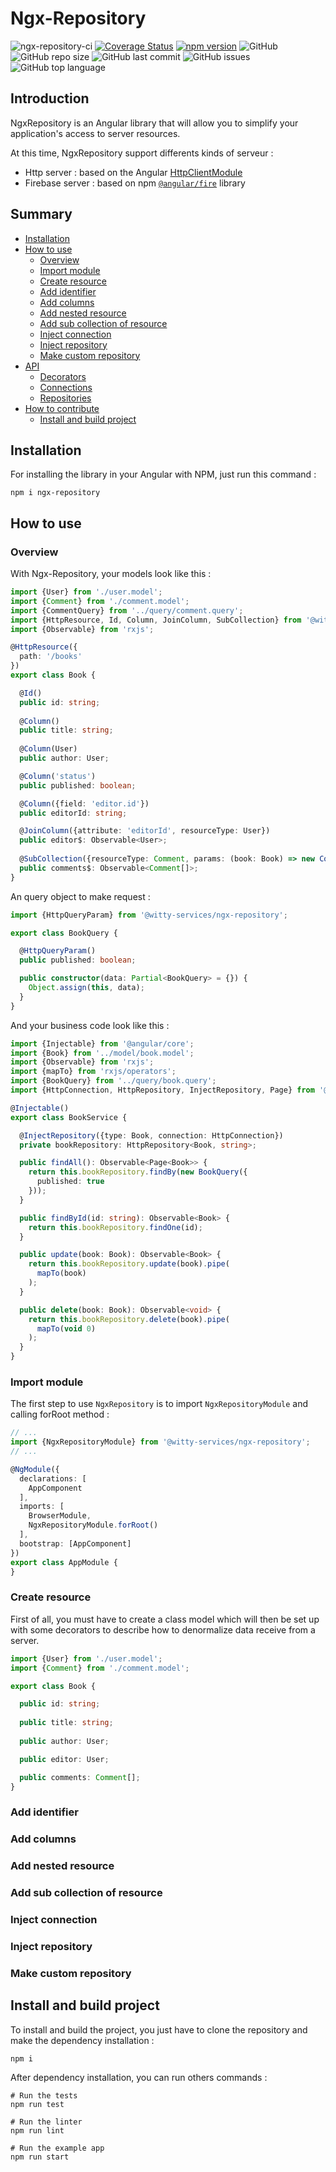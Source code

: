 # Ngx-Repository

![ngx-repository-ci](https://github.com/witty-services/ngx-repository/workflows/build/badge.svg?branch=master)
[![Coverage Status](https://coveralls.io/repos/github/witty-services/ngx-repository/badge.svg?branch=master)](https://coveralls.io/github/witty-services/ngx-repository?branch=master)
[![npm version](https://badge.fury.io/js/%40witty-services%2Fngx-repository.svg)](https://badge.fury.io/js/%40witty-services%2Fngx-repository)
![GitHub](https://img.shields.io/github/license/witty-services/ngx-repository)
![GitHub repo size](https://img.shields.io/github/repo-size/witty-services/ngx-repository)
![GitHub last commit](https://img.shields.io/github/last-commit/witty-services/ngx-repository)
![GitHub issues](https://img.shields.io/github/issues/witty-services/ngx-repository)
![GitHub top language](https://img.shields.io/github/languages/top/witty-services/ngx-repository)

## Introduction

NgxRepository is an Angular library that will allow you to simplify your application's access to server resources.

At this time, NgxRepository support differents kinds of serveur : 

 - Http server : based on the Angular [HttpClientModule](https://angular.io/guide/http)
 - Firebase server : based on npm [```@angular/fire```](https://www.npmjs.com/package/@angular/fire) library 

## Summary

* [Installation](#installation)
* [How to use](#how-to-use)
    * [Overview](#overview)
    * [Import module](#import-module)
    * [Create resource](#create-resource)
    * [Add identifier](#add-identifier)
    * [Add columns](#add-columns)
    * [Add nested resource](#add-nested-resource)
    * [Add sub collection of resource](#add-sub-collection-of-resource)
    * [Inject connection](#inject-connection)
    * [Inject repository](#inejct-repository)
    * [Make custom repository](#make-custom-repository)
* [API](#api)
    * [Decorators](#decorators)
    * [Connections](#connections)
    * [Repositories](#repositories)
* [How to contribute](#how-to-contribute)
    * [Install and build project](#install-and-build-project)


## Installation

For installing the library in your Angular with NPM, just run this command :

```shell script
npm i ngx-repository
```

## How to use

### Overview

With Ngx-Repository, your models look like this :

```typescript
import {User} from './user.model';
import {Comment} from './comment.model';
import {CommentQuery} from '../query/comment.query';
import {HttpResource, Id, Column, JoinColumn, SubCollection} from '@witty-services/ngx-repository';
import {Observable} from 'rxjs';

@HttpResource({
  path: '/books'
})
export class Book {

  @Id()
  public id: string;
  
  @Column()
  public title: string;
  
  @Column(User)
  public author: User;

  @Column('status')
  public published: boolean;

  @Column({field: 'editor.id'})
  public editorId: string;

  @JoinColumn({attribute: 'editorId', resourceType: User})
  public editor$: Observable<User>;
  
  @SubCollection({resourceType: Comment, params: (book: Book) => new CommentQuery({bookId: book.id})})
  public comments$: Observable<Comment[]>;
}
```

An query object to make request :

```typescript
import {HttpQueryParam} from '@witty-services/ngx-repository';

export class BookQuery {

  @HttpQueryParam()
  public published: boolean;

  public constructor(data: Partial<BookQuery> = {}) {
    Object.assign(this, data);
  }
}
```


And your business code look like this :

```typescript
import {Injectable} from '@angular/core';
import {Book} from '../model/book.model';
import {Observable} from 'rxjs';
import {mapTo} from 'rxjs/operators';
import {BookQuery} from '../query/book.query';
import {HttpConnection, HttpRepository, InjectRepository, Page} from '@witty-services/ngx-repository';

@Injectable()
export class BookService {

  @InjectRepository({type: Book, connection: HttpConnection})
  private bookRepository: HttpRepository<Book, string>;

  public findAll(): Observable<Page<Book>> {
    return this.bookRepository.findBy(new BookQuery({
      published: true
    }));
  }

  public findById(id: string): Observable<Book> {
    return this.bookRepository.findOne(id);
  }

  public update(book: Book): Observable<Book> {
    return this.bookRepository.update(book).pipe(
      mapTo(book)
    );
  }

  public delete(book: Book): Observable<void> {
    return this.bookRepository.delete(book).pipe(
      mapTo(void 0)
    );
  }
}
```

### Import module

The first step to use `NgxRepository` is to import `NgxRepositoryModule` and calling forRoot method : 

```typescript
// ...
import {NgxRepositoryModule} from '@witty-services/ngx-repository';
// ...

@NgModule({
  declarations: [
    AppComponent
  ],
  imports: [
    BrowserModule,
    NgxRepositoryModule.forRoot()
  ],
  bootstrap: [AppComponent]
})
export class AppModule {
}
```

### Create resource

First of all, you must have to create a class model which will then be set up with some decorators to describe how to denormalize data receive from a server.

```typescript
import {User} from './user.model';
import {Comment} from './comment.model';

export class Book {

  public id: string;
  
  public title: string;
  
  public author: User;

  public editor: User;

  public comments: Comment[];
}
```

### Add identifier

### Add columns

### Add nested resource

### Add sub collection of resource

### Inject connection

### Inject repository

### Make custom repository

## Install and build project

To install and build the project, you just have to clone the repository and make the dependency installation : 

````shell script
npm i
````

After dependency installation, you can run others commands :

````shell script
# Run the tests
npm run test

# Run the linter
npm run lint

# Run the example app
npm run start
````
